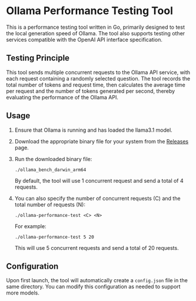 # Ollama Performance Testing Tool

This is a performance testing tool written in Go, primarily designed to test the local generation speed of Ollama. The tool also supports testing other services compatible with the OpenAI API interface specification.

## Testing Principle

This tool sends multiple concurrent requests to the Ollama API service, with each request containing a randomly selected question. The tool records the total number of tokens and request time, then calculates the average time per request and the number of tokens generated per second, thereby evaluating the performance of the Ollama API.

## Usage

1. Ensure that Ollama is running and has loaded the llama3.1 model.

2. Download the appropriate binary file for your system from the [Releases](https://github.com/SECSpell/Ollama_bench/releases) page.

3. Run the downloaded binary file:

   ```
   ./ollama_bench_darwin_arm64
   ```

   By default, the tool will use 1 concurrent request and send a total of 4 requests.

4. You can also specify the number of concurrent requests (C) and the total number of requests (N):

   ```
   ./ollama-performance-test <C> <N>
   ```

   For example:
   ```
   ./ollama-performance-test 5 20
   ```
   This will use 5 concurrent requests and send a total of 20 requests.

## Configuration

Upon first launch, the tool will automatically create a `config.json` file in the same directory. You can modify this configuration as needed to support more models.